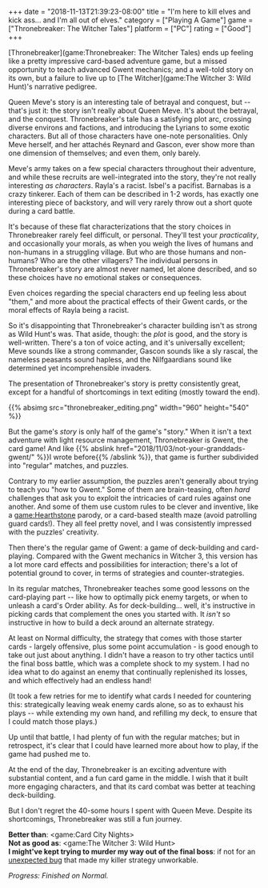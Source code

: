 +++
date = "2018-11-13T21:39:23-08:00"
title = "I'm here to kill elves and kick ass... and I'm all out of elves."
category = ["Playing A Game"]
game = ["Thronebreaker: The Witcher Tales"]
platform = ["PC"]
rating = ["Good"]
+++

[Thronebreaker](game:Thronebreaker: The Witcher Tales) ends up feeling like a pretty impressive card-based adventure game, but a missed opportunity to teach advanced Gwent mechanics; and a well-told story on its own, but a failure to live up to [The Witcher](game:The Witcher 3: Wild Hunt)'s narrative pedigree.

Queen Meve's story is an interesting tale of betrayal and conquest, but -- that's just it: the story isn't really about Queen Meve.  It's about the betrayal, and the conquest.  Thronebreaker's tale has a satisfying plot arc, crossing diverse environs and factions, and introducing the Lyrians to some exotic characters.  But all of those characters have one-note personalities.  Only Meve herself, and her attach&eacute;s Reynard and Gascon, ever show more than one dimension of themselves; and even them, only barely.

Meve's army takes on a few special characters throughout their adventure, and while these recruits are well-integrated into the story, they're not really interesting <i>as characters</i>.  Rayla's a racist.  Isbel's a pacifist.  Barnabas is a crazy tinkerer.  Each of them can be described in 1-2 words, has exactly one interesting piece of backstory, and will very rarely throw out a short quote during a card battle.

It's because of these flat characterizations that the story choices in Thronebreaker rarely feel difficult, or personal.  They'll test your <i>practicality</i>, and occasionally your morals, as when you weigh the lives of humans and non-humans in a struggling village.  But who are those humans and non-humans?  Who are the other villagers?  The individual persons in Thronebreaker's story are almost never named, let alone described, and so these choices have no emotional stakes or consequences.

Even choices regarding the special characters end up feeling less about "them," and more about the practical effects of their Gwent cards, or the moral effects of Rayla being a racist.

So it's disappointing that Thronebreaker's character building isn't as strong as Wild Hunt's was.  That aside, though: the <i>plot</i> is good, and the story is well-written.  There's a ton of voice acting, and it's universally excellent; Meve sounds like a strong commander, Gascon sounds like a sly rascal, the nameless peasants sound hapless, and the Nilfgaardians sound like determined yet incomprehensible invaders.

The presentation of Thronebreaker's story is pretty consistently great, except for a handful of shortcomings in text editing (mostly toward the end).

{{% absimg src="thronebreaker_editing.png" width="960" height="540" %}}

But the game's <i>story</i> is only half of the game's "story."  When it isn't a text adventure with light resource management, Thronebreaker is Gwent, the card game!  And like {{% abslink href="2018/11/03/not-your-granddads-gwent/" %}}I wrote before{{% /abslink %}}, that game is further subdivided into "regular" matches, and puzzles.

Contrary to my earlier assumption, the puzzles aren't generally about trying to teach you "how to Gwent."  Some of them are brain-teasing, often <i>hard</i> challenges that ask you to exploit the intricacies of card rules against one another.  And some of them use custom rules to be clever and inventive, like a <game:Hearthstone> parody, or a card-based stealth maze (avoid patrolling guard cards!).  They all feel pretty novel, and I was consistently impressed with the puzzles' creativity.

Then there's the regular game of Gwent: a game of deck-building and card-playing.  Compared with the Gwent mechanics in Witcher 3, this version has a lot more card effects and possibilities for interaction; there's a lot of potential ground to cover, in terms of strategies and counter-strategies.

In its regular matches, Thronebreaker teaches some good lessons on the card-playing part -- like how to optimally pick enemy targets, or when to unleash a card's Order ability.  As for deck-building... well, it's instructive in picking cards that complement the ones you started with.  It <i>isn't</i> so instructive in how to build a deck around an alternate strategy.

At least on Normal difficulty, the strategy that comes with those starter cards - largely offensive, plus some point accumulation - is good enough to take out just about anything.  I didn't have a reason to try other tactics until the final boss battle, which was a complete shock to my system.  I had no idea what to do against an enemy that continually replenished its losses, and which effectively had an endless hand!

(It took a few retries for me to identify what cards I needed for countering this: strategically leaving weak enemy cards alone, so as to exhaust his plays -- while extending my own hand, and refilling my deck, to ensure that I could match those plays.)

Up until that battle, I had plenty of fun with the regular matches; but in retrospect, it's clear that I could have learned more about how to play, if the game had pushed me to.

At the end of the day, Thronebreaker is an exciting adventure with substantial content, and a fun card game in the middle.  I wish that it built more engaging characters, and that its card combat was better at teaching deck-building.

But I don't regret the 40-some hours I spent with Queen Meve.  Despite its shortcomings, Thronebreaker was still a fun journey.

<b>Better than</b>: <game:Card City Nights>  
<b>Not as good as</b>: <game:The Witcher 3: Wild Hunt>  
<b>I might've kept trying to murder my way out of the final boss</b>: if not for an <a href="https://www.reddit.com/r/gwent/comments/9r4kmz/thronebreaker_strays_of_spalla_card_bug/">unexpected bug</a> that made my killer strategy unworkable.

<i>Progress: Finished on Normal.</i>
